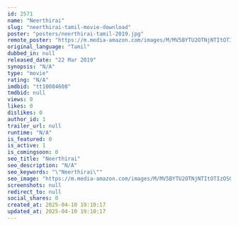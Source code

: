 ```yaml
---
id: 2571
name: "Neerthirai"
slug: "neerthirai-tamil-movie-download"
poster: "posters/neerthirai-tamil-2019.jpg"
remote_poster: "https://m.media-amazon.com/images/M/MV5BYTU2OTNjNTItOTIzOS00OWRlLWJjOWYtODQ5MjVmMzA3YjEyXkEyXkFqcGdeQXVyMTg3NDQ2NTg@._V1_SX300.jpg"
original_language: "Tamil"
dubbed_in: null
released_date: "22 Mar 2019"
synopsis: "N/A"
type: "movie"
rating: "N/A"
imdbid: "tt10084608"
tmdbid: null
views: 0
likes: 0
dislikes: 0
author_id: 1
trailer_url: null
runtime: "N/A"
is_featured: 0
is_active: 1
is_comingsoon: 0
seo_title: "Neerthirai"
seo_description: "N/A"
seo_keywords: "\"Neerthirai\""
seo_image: "https://m.media-amazon.com/images/M/MV5BYTU2OTNjNTItOTIzOS00OWRlLWJjOWYtODQ5MjVmMzA3YjEyXkEyXkFqcGdeQXVyMTg3NDQ2NTg@._V1_SX300.jpg"
screenshots: null
redirect_to: null
social_shares: 0
created_at: 2025-04-10 19:10:17
updated_at: 2025-04-10 19:10:17
---
```


